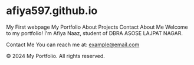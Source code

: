 # afiya597.github.io
My First webpage
My Portfolio
About Projects Contact
About Me
Welcome to my portfolio! I'm Afiya Naaz, student of DBRA ASOSE LAJPAT NAGAR.

Contact Me
You can reach me at: example@email.com

© 2024 My Portfolio. All rights reserved.
